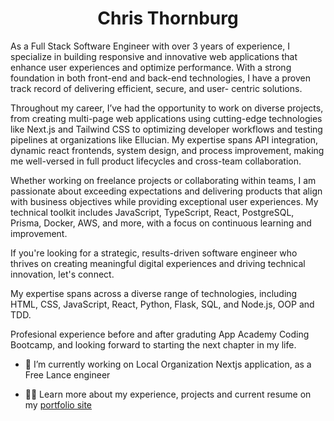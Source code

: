 <h1 align="center">Chris Thornburg</h1>
As a Full Stack Software Engineer with over 3 years of experience, I specialize in
building responsive and innovative web applications that enhance user experiences and
optimize performance. With a strong foundation in both front-end and back-end
technologies, I have a proven track record of delivering efficient, secure, and user-
centric solutions.

Throughout my career, I’ve had the opportunity to work on diverse projects, from
creating multi-page web applications using cutting-edge technologies like Next.js and
Tailwind CSS to optimizing developer workflows and testing pipelines at organizations
like Ellucian. My expertise spans API integration, dynamic react frontends, system design, and
process improvement, making me well-versed in full product lifecycles and cross-team
collaboration.

Whether working on freelance projects or collaborating within teams, I am passionate
about exceeding expectations and delivering products that align with business objectives
while providing exceptional user experiences. My technical toolkit includes JavaScript,
TypeScript, React, PostgreSQL, Prisma, Docker, AWS, and more, with a focus on
continuous learning and improvement.

If you're looking for a strategic, results-driven software engineer who thrives on creating
meaningful digital experiences and driving technical innovation, let's connect.

My expertise spans across a diverse range of technologies, including HTML, CSS, JavaScript, React, Python, Flask, SQL, and Node.js, OOP and TDD.


Profesional experience before and after graduting App Academy Coding Bootcamp, and looking forward to starting the next chapter in my life. 

- 🔭 I’m currently working on Local Organization Nextjs application, as a Free Lance engineer

- 👨‍💻 Learn more about my experience, projects and current resume on my [portfolio site](https://devchrisportfolio.netlify.app/)



